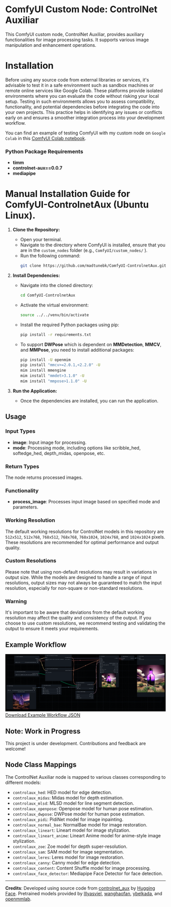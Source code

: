 # ComfyUI Custom Node: ControlNet Auxiliar

This ComfyUI custom node, ControlNet Auxiliar, provides auxiliary functionalities for image processing tasks. It supports various image manipulation and enhancement operations.

# Installation

Before using any source code from external libraries or services, it's advisable to test it in a safe environment such as sandbox machines or remote online services like Google Colab. These platforms provide isolated environments where you can evaluate the code without risking your local setup. Testing in such environments allows you to assess compatibility, functionality, and potential dependencies before integrating the code into your own projects. This practice helps in identifying any issues or conflicts early on and ensures a smoother integration process into your development workflow.

You can find an example of testing ComfyUI with my custom node on `Google Colab` in this [ComfyUI Colab notebook](/notebooks/ComfyUI-ControlnetAux.ipynb).

### Python Package Requirements

- **timm**
- **controlnet-aux==0.0.7**
- **mediapipe**

# Manual Installation Guide for ComfyUI-ControlnetAux (Ubuntu Linux).  

1. **Clone the Repository:**
   - Open your terminal.
   - Navigate to the directory where ComfyUI is installed, ensure that you are in the `custom_nodes` folder (e.g., `ComfyUI/custom_nodes/` ).
   - Run the following command:
     ```bash
     git clone https://github.com/madtunebk/ComfyUI-ControlnetAux.git
     ```

2. **Install Dependencies:**
   - Navigate into the cloned directory:
     ```bash
     cd ComfyUI-ControlnetAux
     ```
   - Activate the virtual environment:
     ```bash
     source ../../venv/bin/activate
     ```
   - Install the required Python packages using pip:
     ```bash
     pip install -r requirements.txt
     ```
   - To support **DWPose** which is dependent on **MMDetection**, **MMCV**, and **MMPose**, you need to install additional packages:
     ```bash
     pip install -U openmim
     pip install "mmcv>=2.0.1,<2.2.0" -U
     mim install mmengine
     mim install "mmdet>3.1.0" -U
     mim install "mmpose>1.1.0" -U
     ```

3. **Run the Application:**
   - Once the dependencies are installed, you can run the application.


## Usage

### Input Types

- **image**: Input image for processing.
- **mode**: Processing mode, including options like scribble_hed, softedge_hed, depth_midas, openpose, etc.

### Return Types

The node returns processed images.

### Functionality

- **process_image**: Processes input image based on specified mode and parameters.

### Working Resolution
The default working resolutions for ControlNet models in this repository are `512x512`, `512x768`, `768x512`, `768x768`, `768x1024`, `1024x768`, and `1024x1024` pixels. These resolutions are recommended for optimal performance and output quality.

### Custom Resolutions
Please note that using non-default resolutions may result in variations in output size. While the models are designed to handle a range of input resolutions, output sizes may not always be guaranteed to match the input resolution, especially for non-square or non-standard resolutions.

### Warning
It's important to be aware that deviations from the default working resolution may affect the quality and consistency of the output. If you choose to use custom resolutions, we recommend testing and validating the output to ensure it meets your requirements.

## Example Workflow
![Example Workflow](/workflows/example.png) [Download Example Workflow JSON](/workflows/example.json)

## Note: Work in Progress

This project is under development. Contributions and feedback are welcome!

## Node Class Mappings

The ControlNet Auxiliar node is mapped to various classes corresponding to different models:

- `controlaux_hed`: HED model for edge detection.
- `controlaux_midas`: Midas model for depth estimation.
- `controlaux_mlsd`: MLSD model for line segment detection.
- `controlaux_openpose`: Openpose model for human pose estimation.
- `controlaux_dwpose`: DWPose model for human pose estimation.
- `controlaux_pidi`: PidiNet model for image inpainting.
- `controlaux_normal_bae`: NormalBae model for image restoration.
- `controlaux_lineart`: Lineart model for image stylization.
- `controlaux_lineart_anime`: Lineart Anime model for anime-style image stylization.
- `controlaux_zoe`: Zoe model for depth super-resolution.
- `controlaux_sam`: SAM model for image segmentation.
- `controlaux_leres`: Leres model for image restoration.
- `controlaux_canny`: Canny model for edge detection.
- `controlaux_content`: Content Shuffle model for image processing.
- `controlaux_face_detector`: Mediapipe Face Detector for face detection.

---

**Credits**: Developed using source code from [controlnet_aux](https://github.com/huggingface/controlnet_aux) by [Hugging Face](https://github.com/huggingface). Pretrained models provided by [lllyasviel](https://github.com/lllyasviel), [wanghaofan](https://huggingface.co/wanghaofan), [ybelkada](https://huggingface.co/ybelkada), and [openmmlab](https://openmmlab.com/). 


